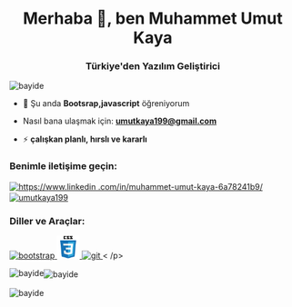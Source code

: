 <h1 align="center">Merhaba 👋, ben Muhammet Umut Kaya</h1>
<h3 align="center">Türkiye'den Yazılım Geliştirici</h3>

<p align="left"> <img src=" https://komarev.com/ghpvc/?username=bayide&label=Profile%20views&color=0e75b6&style=flat" alt="bayide" /> </p>

- 🌱 Şu anda **Bootsrap,javascript** öğreniyorum

- Nasıl bana ulaşmak için: **umutkaya199@gmail.com**

- ⚡ **çalışkan planlı, hırslı ve kararlı**

<h3 align="left">Benimle iletişime geçin:</h3>
<p align="left">
<a href="https://linkedin.com/in/https://www.linkedin.com/in/muhammet-umut-kaya-6a78241b9/" target="blank"><img align="center" src ="https://raw.githubusercontent.com/rahuldkjain/github-profile-readme-generator/master/src/images/icons/Social/linked-in-alt.svg" alt="https://www.linkedin .com/in/muhammet-umut-kaya-6a78241b9/" height="30" width="40" /></a>
<a href="https://www.hackerrank.com/umutkaya199" target=" boş"><img align="center" src="https://raw.githubusercontent.com/rahuldkjain/github-profile-readme-generator/master/src/images/icons/Social/hackerrank.svg" alt=" umutkaya199" height="30" width="40" /></a>
</p>

<h3 align="left">Diller ve Araçlar:</h3>
<p align="left"> <a href="https://getbootstrap.com" target="_blank" rel="noreferrer"> <img src="https://raw.githubusercontent.com/devicons/devicon /master/icons/bootstrap/bootstrap-plain-wordmark.svg" alt="bootstrap" width="40" height="40"/> </a> <a href="https://www.w3schools.com /css/" target="_blank" rel="noreferrer"> <img src="https://raw.githubusercontent.com/devicons/devicon/master/icons/css3/css3-original-wordmark.svg" alt= "css3" width="40" height="40"/> </a> <a href="https://git-scm.com/" target="_blank" rel="noreferrer"> <img src="https://www.vectorlogo.zone/logos/git-scm/git-scm-icon.svg" alt="git" width="40" height="40"/> </a> < /p>

<p><img align="left" src="https://github-readme-stats.vercel.app/api/top-langs?username=bayide&show_icons=true&locale=tr&layout=compact" alt="bayide" /> </p>

<p> <img align="center" src="https://github-readme-stats.vercel.app/api?username=bayide&show_icons=true&locale=en" alt="bayide" /> </p>

<p><img align="center" src="https://github-readme-streak-stats.herokuapp.com/?user=bayide&" alt="bayide" /></p>

<!---
Bayide/Bayide is a ✨ special ✨ repository because its `README.md` (this file) appears on your GitHub profile.
You can click the Preview link to take a look at your changes.
--->
